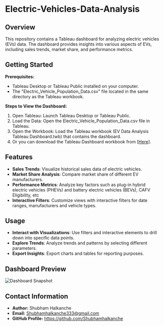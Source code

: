 # Electric-Vehicles-Data-Analysis

## Overview

This repository contains a Tableau dashboard for analyzing electric vehicles (EVs) data. The dashboard provides insights into various aspects of EVs, including sales trends, market share, and performance metrics.

## Getting Started
**Prerequisites:**
   - Tableau Desktop or Tableau Public installed on your computer.
   - The "Electric_Vehicle_Population_Data.csv" file located in the same directory as the Tableau workbook.

**Steps to View the Dashboard:**
   1. Open Tableau: Launch Tableau Desktop or Tableau Public.
   2. Load the Data: Open the Electric_Vehicle_Population_Data.csv file in Tableau.
   3. Open the Workbook: Load the Tableau workbook (EV Data Analysis Tableau Dashboard.twb) that contains the dashboard.
   4. Or you can download the Tableau Dashboard workbook from [[Here](https://github.com/Shubhamhalkanche/Electric-Vehicles-Data-Analysis/blob/main/EV%20Data%20Analysis%20Tableau%20Dashboard.twb)].
      
## Features

- **Sales Trends**: Visualize historical sales data of electric vehicles.
- **Market Share Analysis**: Compare market share of different EV manufacturers.
- **Performance Metrics**: Analyze key factors such as plug-in hybrid electric vehicles (PHEVs) and battery electric vehicles (BEVs), CAFV Eligibility, etc
- **Interactive Filters**: Customize views with interactive filters for date ranges, manufacturers and vehicle types.

 ## Usage
- **Interact with Visualizations**: Use filters and interactive elements to drill down into specific data points.
- **Explore Trends**: Analyze trends and patterns by selecting different parameters.
- **Export Insights**: Export charts and tables for reporting purposes.



## Dashboard Preview

![Dashboard Snapshot](https://github.com/user-attachments/assets/3ce4c633-1f87-4c75-bfd1-7607d2ae4f81)

## Contact Information
- **Author:** Shubham Halkanche
- **Email:** Shubhamhalkanche333@gmail.com
- **GitHub Profile:** https://github.com/Shubhamhalkanche

